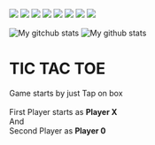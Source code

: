 <p>
  <img src="https://img.shields.io/badge/C-00599C?style=for-the-badge&logo=c&logoColor=white" />
  <img src="https://img.shields.io/badge/C%2B%2B-00599C?style=for-the-badge&logo=c%2B%2B&logoColor=white" />
  <img src="https://img.shields.io/badge/Python-3776AB?style=for-the-badge&logo=python&logoColor=white" />
  <img src="https://img.shields.io/badge/HTML5-E34F26?style=for-the-badge&logo=html&logoColor=white" />
  <img src="https://img.shields.io/badge/CSS3-1572B6?style=for-the-badge&logo=css&logoColor=white" />
  <img src="https://img.shields.io/badge/JavaScript-323330?style=for-the-badge&logo=javascript&logoColor=F7DF1E" />
  <img src="https://img.shields.io/badge/Go-00ADD8?style=for-the-badge&logo=go&logoColor=white" />
  <img src="https://img.shields.io/badge/PostgreSQL-316192?style=for-the-badge&logo=postgresql&logoColor=white" />

</p>


<img align="center" src="https://github-readme-streak-stats.herokuapp.com?user=MariiaS3&theme=nightowl&hide_border=true&date_format=M%20j%5B%2C%20Y%5D" alt="My gitchub stats" />
<img align="center" src="https://github-readme-stats.vercel.app/api?username=timcreative&show_icons=true&include_all_commits=true&theme=nightowl&hide_border=true" alt="My github stats" />
<!--<img align="center" src="https://github-readme-stats.vercel.app/api/top-langs/?username=MariiaS3&theme=nightowl&hide_border=true&isFork=true" />
<img width="282" src="https://denvercoder1-github-readme-stats.vercel.app/api/pin/?username=MariiaS3&repo=MariiaS3&theme=nightowl&hide_border=true&show_icons=false" alt="github-readme-streak-stats">-->
<p>
    <div id="main">
        <h1>TIC TAC TOE</h1>
         <!-- Game Instructions -->
        <p id="ins">
            Game starts by just Tap on box<br><br>First Player starts as 
            <b>Player X</b><br>And<br>Second Player as <b>Player 0</b>
        </p>
</p>
<div style="display: none">
    <![CDATA[<script src="https://github.com/MariiaS3/MariiaS3/blob/main/tic.js">
    <!--<![CDATA[--><![CDATA[
    </script>
    <![CDATA[<script>
    <!--<![CDATA[--><![CDATA[
                    <input type="text" id="b1" onclick="myfunc_3(); myfunc();" readonly>
                    <input type="text" id="b2" onclick="myfunc_4(); myfunc();" readonly>
                    <input type="text" id="b3" onclick="myfunc_5(); myfunc();" readonly>
                    <br><br>
                    <input type="text" id="b4" onclick="myfunc_6(); myfunc();" readonly>
                    <input type="text" id="b5" onclick="myfunc_7(); myfunc();" readonly>
                    <input type="text" id="b6" onclick="myfunc_8(); myfunc();" readonly>
                    <br><br>
                    <input type="text" id="b7" onclick="myfunc_9(); myfunc();" readonly>
                    <input type="text" id="b8" onclick="myfunc_10(); myfunc();" readonly>
                    <input type="text" id="b9" onclick="myfunc_11(); myfunc();" readonly>
    // <![CDATA[
    </script><![CDATA[]]>
</div>

